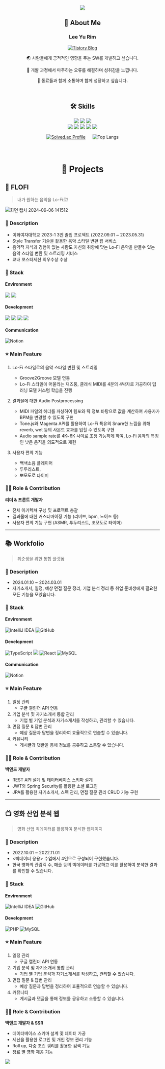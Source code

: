 
<div align="center">


<img src="https://capsule-render.vercel.app/api?type=wave&color=bbe1de&height=200&section=header" />

## 🚀 About Me

### Lee Yu Rim 
[![Tistory Blog](https://img.shields.io/badge/Tistory-Blog-FFA500?style=for-the-badge&logo=Blog&logoColor=white)](https://toulim0525.tistory.com/)


🌏 사람들에게 긍적적인 영향을 주는 SW를 개발하고 싶습니다.

🌟 개발 과정에서 마주하는 오류를 해결하며 성취감을 느낍니다.

🌱 동료들과 함께 소통하며 함께 성장하고 싶습니다.

<br>

## 🛠 Skills

<img src="https://img.shields.io/badge/springboot-6DB33F?style=for-the-badge&logo=springboot&logoColor=white"> <img src="https://img.shields.io/badge/java-007396?style=for-the-badge&logo=openjdk&logoColor=white"> <img src="https://img.shields.io/badge/python-3776AB?style=for-the-badge&logo=python&logoColor=white">
<br>
<img src="https://img.shields.io/badge/javascript-F7DF1E?style=for-the-badge&logo=javascript&logoColor=black"> <img src="https://img.shields.io/badge/css-1572B6?style=for-the-badge&logo=css&logoColor=white"> <img src="https://img.shields.io/badge/html5-E34F26?style=for-the-badge&logo=html5&logoColor=white"> <img src="https://img.shields.io/badge/github-181717?style=for-the-badge&logo=github&logoColor=white"> <img src="https://img.shields.io/badge/django-092E20?style=for-the-badge&logo=django&logoColor=white">

[![Solved.ac Profile](http://mazassumnida.wtf/api/v2/generate_badge?boj=toulim0620)](https://solved.ac/toulim0620) 	&#x2001; ![Top Langs](https://github-readme-stats.vercel.app/api/top-langs/?username=urimL&layout=compact)


###

</div> 
<br>
<div align="center">

# 📝 Projects  

</div>

## 🎹 FLOFI
> 내가 원하는 음악을 Lo-Fi로!

![화면 캡처 2024-09-06 141512](https://github.com/user-attachments/assets/cce072ec-96cc-4593-a746-67416d9f9d2a)

### 📖 Description
- 이화여자대학교 2023-1 3인 졸업 프로젝트 (2022.09.01 ~ 2023.05.31)
- Style Transfer 기술을 활용한 음악 스타일 변환 웹 서비스
- 음악적 지식과 경험이 없는 사람도 자신의 취향에 맞는 Lo-Fi 음악을 만들수 있는 음악 스타일 변환 및 스트리밍 서비스
- 교내 포스터세션 최우수상 수상


### 🔧 Stack
#### Environment
<img src="https://img.shields.io/badge/django-092E20?style=for-the-badge&logo=django&logoColor=white"> <img src="https://img.shields.io/badge/github-181717?style=for-the-badge&logo=github&logoColor=white">

#### Development
<img src="https://img.shields.io/badge/flask-000000?style=for-the-badge&logo=flask&logoColor=white"> <img src="https://img.shields.io/badge/javascript-F7DF1E?style=for-the-badge&logo=javascript&logoColor=black"> <img src="https://img.shields.io/badge/html5-E34F26?style=for-the-badge&logo=html5&logoColor=white"> <img src="https://img.shields.io/badge/css-1572B6?style=for-the-badge&logo=css3&logoColor=white">

#### Communication
![Notion](https://img.shields.io/badge/Notion-%23000000.svg?style=for-the-badge&logo=notion&logoColor=white) 

### ⭐ Main Feature
1. Lo-Fi 스타일로의 음악 스타일 변환 및 스트리밍
    - Groove2Groove 모델 연동
    - Lo-Fi 스타일에 어울리는 재즈풍, 클래식 MIDI를 4분의 4박자로 가공하여 딥러닝 모델 커스텀 학습을 진행


2. 결과물에 대한 Audio Postprocessing
    - MIDI 파일의 헤더를 파싱하여 템포와 틱 정보 바탕으로 값을 계산하여 사용자가 BPM을 변경할 수 있도록 구현
    - Tone.js와 Magenta API를 활용하여 Lo-Fi 특유의 Snare한 느낌을 위해 reverb, wet 등의 사온드 효과를 입힐 수 있도록 구현
    - Audio sample rate를 4K~6K 사이로 조정 가능하게 하여, Lo-Fi 음악의 특징인 낮은 음직을 의도적으로 재현


3. 사용자 편의 기능
    - 백색소음 플레이어
    - 투두리스트,
    - 뽀모도로 타이머

###  👨‍💻 Role & Contribution

**리더 & 프론트 개발자**

- 전체 아키텍쳐 구성 및 프로젝트 총괄
- 결과물에 대한 커스터마이징 기능 (리버브, bpm, 노이즈 등)
- 사용자 편의 기능 구현 (ASMR, 투두리스트, 뽀모도로 타이머)


------------------------------

## 📚 Workfolio
> 취준생을 위한 통합 플랫폼


### 📖 Description
- 2024.01.10 ~ 2024.03.01
- 자기소개서, 일정, 예상 면접 질문 정리, 기업 분석 정리 등 취업 준비생에게 필요한 모든 기능을 모았습니다.



### 🔧 Stack

#### Environment
![IntelliJ IDEA](https://img.shields.io/badge/IntelliJIDEA-000000.svg?style=for-the-badge&logo=intellij-idea&logoColor=white) ![GitHub](https://img.shields.io/badge/github-%23121011.svg?style=for-the-badge&logo=github&logoColor=white)

#### Development
![TypeScript](https://img.shields.io/badge/typescript-%23007ACC.svg?style=for-the-badge&logo=typescript&logoColor=white) <img src="https://img.shields.io/badge/springboot-6DB33F?style=for-the-badge&logo=springboot&logoColor=white"> ![React](https://img.shields.io/badge/react-%2320232a.svg?style=for-the-badge&logo=react&logoColor=%2361DAFB) ![MySQL](https://img.shields.io/badge/mysql-4479A1.svg?style=for-the-badge&logo=mysql&logoColor=white)

#### Communication
![Notion](https://img.shields.io/badge/Notion-%23000000.svg?style=for-the-badge&logo=notion&logoColor=white)

### ⭐ Main Feature

1. 일정 관리
   - 구글 캘린더 API 연동 
2. 기업 분석 및 자기소개서 통합 관리
   - 기업 별 기업 분석과 자기소개서를 작성하고, 관리할 수 있습니다.
3. 면접 질문 & 답변 관리
   - 예상 질문과 답변을 정리하여 효율적으로 연습할 수 있습니다.
4. 커뮤니티
   - 게시글과 댓글을 통해 정보를 공유하고 소통할 수 있습니다.

###  👨‍💻 Role & Contribution

**백엔드 개발자**

- REST API 설계 및 데이터베이스 스키마 설계
- JWT와 Spring Security를 활용한 소셜 로그인
- JPA를 활용한 자기소개서, 스펙 관리, 면접 질문 관리 CRUD 기능 구현


------------------------------

## 📺 영화 산업 분석 웹
> 영화 산업 빅데이터를 활용하여 분석한 웹페이지


### 📖 Description
- 2022.10.01 ~ 2022.11.01
- <빅데이터 응용> 수업에서 4인으로 구성되어 구현했습니다.
- 한국 영화의 관람객 수, 매출 등의 빅데이터를 가공하고 이를 활용하여 분석한 결과를 확인할 수 있습니다.



### 🔧 Stack

#### Environment
![IntelliJ IDEA](https://img.shields.io/badge/IntelliJIDEA-000000.svg?style=for-the-badge&logo=intellij-idea&logoColor=white) ![GitHub](https://img.shields.io/badge/github-%23121011.svg?style=for-the-badge&logo=github&logoColor=white)

#### Development
![PHP](https://img.shields.io/badge/php-%23777BB4.svg?style=for-the-badge&logo=php&logoColor=white) ![MySQL](https://img.shields.io/badge/mysql-4479A1.svg?style=for-the-badge&logo=mysql&logoColor=white)


### ⭐ Main Feature

1. 일정 관리
   - 구글 캘린더 API 연동
2. 기업 분석 및 자기소개서 통합 관리
   - 기업 별 기업 분석과 자기소개서를 작성하고, 관리할 수 있습니다.
3. 면접 질문 & 답변 관리
   - 예상 질문과 답변을 정리하여 효율적으로 연습할 수 있습니다.
4. 커뮤니티
   - 게시글과 댓글을 통해 정보를 공유하고 소통할 수 있습니다.

###  👨‍💻 Role & Contribution

**백엔드 개발자 & SSR**

- 데이터베이스 스키마 설계 및 데이터 가공
- 세션을 활용한 로그인 및 개인 정보 관리 기능
- Roll up, 다중 조건 쿼리를 활용한 검색 기능
- 장르 별 영화 제공 기능


<img src="https://capsule-render.vercel.app/api?type=wave&color=bbe1de&height=200&section=footer" />
